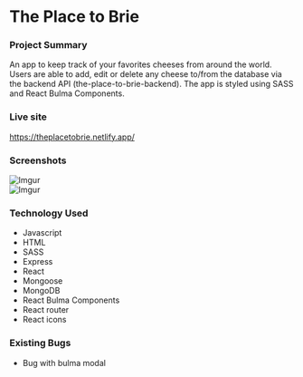 # The Place to Brie 

### Project Summary
An app to keep track of your favorites cheeses from around the world. Users are able to add, edit or delete any cheese to/from the database via the backend API (the-place-to-brie-backend). The app is styled using SASS and React Bulma Components.

### Live site
https://theplacetobrie.netlify.app/


### Screenshots
![Imgur](https://i.imgur.com/4GF2Mkv.png)<br/>
![Imgur](https://i.imgur.com/z5hu5Lj.png)


### Technology Used
* Javascript
* HTML
* SASS
* Express
* React
* Mongoose
* MongoDB
* React Bulma Components 
* React router 
* React icons

### Existing Bugs
* Bug with bulma modal